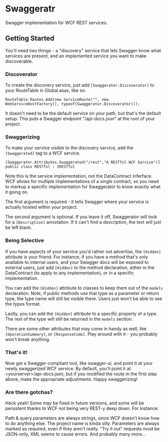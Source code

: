 Swaggeratr
==========

Swagger implementation for WCF REST services.

## Getting Started

You'll need two things - a "discovery" service that lets Swagger know what services are present, and an implemented service you want to make discoverable.

### Discoverator
To create the discovery service, just add ```[Swaggerator.Discoverator]``` to your RouteTable in Global.asax, like so: 
```
RouteTable.Routes.Add(new ServiceRoute("", new WebServiceHostFactory(), typeof(Swaggerator.Discoverator)));
```
It doesn't need to be the default service on your path, but that's the default setup. This puts a Swagger endpoint "/api-docs.json" at the root of your project.

### Swaggerizing
To make your service visible to the discovery service, add the ```[Swaggerated]``` tag to a WCF service.
```
[Swaggerator.Attributes.Swaggerated("/rest","A RESTful WCF Service")]
public class RESTful : IRESTful
```
Note this is the service implementation, not the DataContract inferface. WCF allows for multiple implementations of a single contract, so you need to markup a specific implementation for Swaggerator to know exactly what it going on.

The first argument is required - it tells Swagger where your service is actually hosted within your project.

The second argument is optional. If you leave it off, Swaggerator will look for a ```[Description]``` annotation. If it can't find a description, the text will just be left blank.

### Being Selective
If you have aspects of your service you'd rather not advertise, the ```[Hidden]``` attribute is your friend. For instance, if you have a method that's only available to internal users, and your Swagger docs will be exposed to external users, just add ```[Hidden]``` to the method declaration, either in the DataContract (to apply to any implementation), or in a specific implementation.

You can add the ```[Hidden]``` attribute to classes to keep them out of the ```models``` declaration. Note, if public methods use that type as a parameter or return type, the type name will still be visible there. Users just won't be able to see the types format.

Lastly, you can add the ```[Hidden]``` attribute to a specific property of a type. The rest of the type will still be returned in the ```models``` section.

There are some other attributes that may come in handy as well, like ```[OperationSummary]```, or ```[ResponseCode]```. Play around with it - you probably won't break anything.

### That's it!

Now get a Swagger-compliant tool, like swagger-ui, and point it at your newly swaggerized WCF service. By default, you'll point it at \<yourserver\>/api-docs.json, but if you modified the route in the first step above, make the appropriate adjustments. Happy swaggerizing!

### Are there gotchas?

Heck yeah! Some may be fixed in future versions, and some will be persistent thanks to WCF not being very REST-y deep down. For instance:

Path & query parameters are always strings, since WCF doesn't know how to do anything else.
The project name is kinda silly.
Parameters are always marked as required, even if they aren't really.
"Try it out" requests must be JSON-only, XML seems to cause errors.
And probably many more...